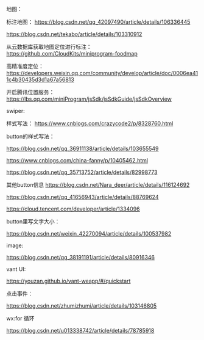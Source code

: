 地图：

标注地图：
https://blog.csdn.net/qq_42097490/article/details/106336445

https://blog.csdn.net/tekabo/article/details/103310912

从云数据库获取地图定位进行标注：
https://github.com/CloudKits/miniprogram-foodmap

高精准度定位：
https://developers.weixin.qq.com/community/develop/article/doc/0006ea411c4b30435d3d1a67a56813

开启腾讯位置服务：
https://lbs.qq.com/miniProgram/jsSdk/jsSdkGuide/jsSdkOverview

swiper:

样式写法：
https://www.cnblogs.com/crazycode2/p/8328760.html

button的样式写法：

https://blog.csdn.net/qq_36911138/article/details/103655549

https://www.cnblogs.com/china-fanny/p/10405462.html

https://blog.csdn.net/qq_35713752/article/details/82998773

其他button信息
https://blog.csdn.net/Nara_deer/article/details/116124692

https://blog.csdn.net/qq_41656943/article/details/88769624

https://cloud.tencent.com/developer/article/1334096

button里写文字大小：

https://blog.csdn.net/weixin_42270094/article/details/100537982



image:

https://blog.csdn.net/qq_38191191/article/details/80916346

vant UI:

https://youzan.github.io/vant-weapp/#/quickstart

点击事件：

https://blog.csdn.net/zhumizhumi/article/details/103146805

wx:for 循环

https://blog.csdn.net/u013338742/article/details/78785918

